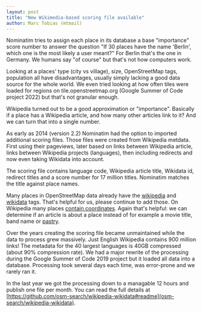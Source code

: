 ```yaml
---
layout: post
title: "New Wikimedia-based scoring file available"
author: Marc Tobias (mtmail)
---
```


Nominatim tries to assign each place in its database a base "importance"
score number to answer the question "If 30 places have the name 'Berlin',
which one is the most likely a user meant?" For Berlin that's the one in
Germany. We humans say "of course" but that's not how computers work.

Looking at a places' type (city vs village), size, OpenStreetMap tags,
population all have disadvantages, usually simply lacking a good data
source for the whole world. We even tried looking at how often tiles
were loaded for regions on tile.openstreetmap.org (Google Summer of Code
project 2022) but that's not granular enough.

Wikipedia turned out to be a good approximation or "importance". Basically
if a place has a Wikipedia article, and how many other articles link
to it? And we can turn that into a single number.

As early as 2014 (version 2.2) Nominatim had the option to imported
additional scoring files. Those files were created from Wikipedia
metdata. First using their pageviews, later based on links between
Wikipedia article, links between Wikipedia projects (languages), then
including redirects and now even taking Wikidata into account.

The scoring file contains language code, Wikipedia article
title, Wikidata id, redirect titles and a score number for 17 million
titles. Nominatim matches the title against place names.

Many places in OpenStreetMap data already have the
[wikipedia](https://wiki.openstreetmap.org/wiki/Key:wikipedia)
and [wikidata](https://wiki.openstreetmap.org/wiki/Key:wikidata)
tags. That's helpful for us, please continue to add those. On Wikipedia
many places
[contain coordinates](https://en.wikipedia.org/wiki/Wikipedia:How_to_add_geocodes_to_articles).
Again that's helpful: we can determine if an article is about a
place instead of for example a movie title, band name or
[pastry](https://en.wikipedia.org/wiki/Krapfen_(doughnut)).

Over the years creating the scoring file became unmaintained while
the data to process grew massively. Just English Wikipedia contains
900 million links! The metadata for the 40 largest languages
is 40GB compressed (about 90% compression rate). We had a major rewrite
of the processing during the Google Summer of Code 2019 project
but it loaded all data into a database. Processing took several days
each time, was error-prone and we rarely ran it.

In the last year we got the processing down to a managable 12 hours
and publish one file per month. You can read the full details at
[https://github.com/osm-search/wikipedia-wikidata#readme](osm-search/wikipedia-wikidata).
